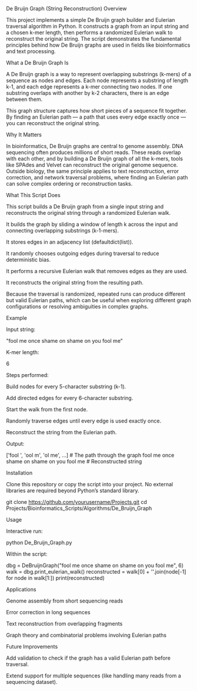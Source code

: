De Bruijn Graph (String Reconstruction)
Overview

This project implements a simple De Bruijn graph builder and Eulerian traversal algorithm in Python. It constructs a graph from an input string and a chosen k-mer length, then performs a randomized Eulerian walk to reconstruct the original string. The script demonstrates the fundamental principles behind how De Bruijn graphs are used in fields like bioinformatics and text processing.

What a De Bruijn Graph Is

A De Bruijn graph is a way to represent overlapping substrings (k-mers) of a sequence as nodes and edges. Each node represents a substring of length k-1, and each edge represents a k-mer connecting two nodes. If one substring overlaps with another by k-2 characters, there is an edge between them.

This graph structure captures how short pieces of a sequence fit together. By finding an Eulerian path — a path that uses every edge exactly once — you can reconstruct the original string.

Why It Matters

In bioinformatics, De Bruijn graphs are central to genome assembly. DNA sequencing often produces millions of short reads. These reads overlap with each other, and by building a De Bruijn graph of all the k-mers, tools like SPAdes and Velvet can reconstruct the original genome sequence.
Outside biology, the same principle applies to text reconstruction, error correction, and network traversal problems, where finding an Eulerian path can solve complex ordering or reconstruction tasks.

What This Script Does

This script builds a De Bruijn graph from a single input string and reconstructs the original string through a randomized Eulerian walk.

It builds the graph by sliding a window of length k across the input and connecting overlapping substrings (k-1-mers).

It stores edges in an adjacency list (defaultdict(list)).

It randomly chooses outgoing edges during traversal to reduce deterministic bias.

It performs a recursive Eulerian walk that removes edges as they are used.

It reconstructs the original string from the resulting path.

Because the traversal is randomized, repeated runs can produce different but valid Eulerian paths, which can be useful when exploring different graph configurations or resolving ambiguities in complex graphs.

Example

Input string:

"fool me once shame on shame on you fool me"


K-mer length:

6


Steps performed:

Build nodes for every 5-character substring (k-1).

Add directed edges for every 6-character substring.

Start the walk from the first node.

Randomly traverse edges until every edge is used exactly once.

Reconstruct the string from the Eulerian path.

Output:

['fool ', 'ool m', 'ol me', ...]  # The path through the graph
fool me once shame on shame on you fool me  # Reconstructed string

Installation

Clone this repository or copy the script into your project. No external libraries are required beyond Python’s standard library.

git clone https://github.com/yourusername/Projects.git
cd Projects/Bioinformatics_Scripts/Algorithms/De_Bruijn_Graph

Usage

Interactive run:

python De_Bruijn_Graph.py


Within the script:

dbg = DeBruijnGraph("fool me once shame on shame on you fool me", 6)
walk = dbg.print_eulerian_walk()
reconstructed = walk[0] + ''.join(node[-1] for node in walk[1:])
print(reconstructed)

Applications

Genome assembly from short sequencing reads

Error correction in long sequences

Text reconstruction from overlapping fragments

Graph theory and combinatorial problems involving Eulerian paths

Future Improvements

Add validation to check if the graph has a valid Eulerian path before traversal.

Extend support for multiple sequences (like handling many reads from a sequencing dataset).
